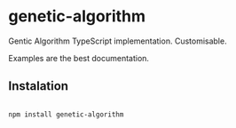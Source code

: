 genetic-algorithm
=================

Gentic Algorithm TypeScript implementation. Customisable.

Examples are the best documentation.

## Instalation

```bash

npm install genetic-algorithm

```
